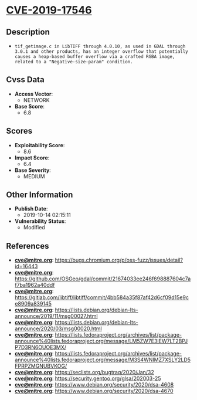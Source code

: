 
# [CVE-2019-17546](https://bugs.chromium.org/p/oss-fuzz/issues/detail?id=16443)

## Description

- `tif_getimage.c in LibTIFF through 4.0.10, as used in GDAL through 3.0.1 and other products, has an integer overflow that potentially causes a heap-based buffer overflow via a crafted RGBA image, related to a "Negative-size-param" condition.`

## Cvss Data

- **Access Vector**:
  - NETWORK
- **Base Score**:
  - 6.8

## Scores

- **Exploitability Score**:
  - 8.6
- **Impact Score**:
  - 6.4
- **Base Severity**:
  - MEDIUM

## Other Information

- **Publish Date**:
  - 2019-10-14 02:15:11
- **Vulnerability Status**:
  - Modified

## References

- **cve@mitre.org**: https://bugs.chromium.org/p/oss-fuzz/issues/detail?id=16443
- **cve@mitre.org**: https://github.com/OSGeo/gdal/commit/21674033ee246f698887604c7af7ba1962a40ddf
- **cve@mitre.org**: https://gitlab.com/libtiff/libtiff/commit/4bb584a35f87af42d6cf09d15e9ce8909a839145
- **cve@mitre.org**: https://lists.debian.org/debian-lts-announce/2019/11/msg00027.html
- **cve@mitre.org**: https://lists.debian.org/debian-lts-announce/2020/03/msg00020.html
- **cve@mitre.org**: https://lists.fedoraproject.org/archives/list/package-announce%40lists.fedoraproject.org/message/LM5ZW7E3IEW7LT2BPJP7D3RN6OUOE3MX/
- **cve@mitre.org**: https://lists.fedoraproject.org/archives/list/package-announce%40lists.fedoraproject.org/message/M3S4WNIMZ7XSLY2LD5FPRPZMGNUBVKOG/
- **cve@mitre.org**: https://seclists.org/bugtraq/2020/Jan/32
- **cve@mitre.org**: https://security.gentoo.org/glsa/202003-25
- **cve@mitre.org**: https://www.debian.org/security/2020/dsa-4608
- **cve@mitre.org**: https://www.debian.org/security/2020/dsa-4670
